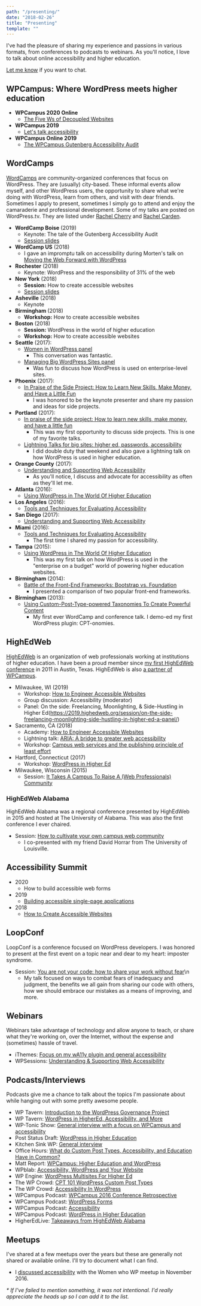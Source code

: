 ```yaml
---
path: "/presenting/"
date: "2018-02-26"
title: "Presenting"
template: ""
---
```

I've had the pleasure of sharing my experience and passions in various formats, from conferences to podcasts to webinars. As you'll notice, I love to talk about online accessibility and higher education.

[Let me know](/contact/) if you want to chat.

## WPCampus: Where WordPress meets higher education

* **WPCampus 2020 Online**
    * [The Five Ws of Decoupled Websites](https://2020.wpcampus.org/schedule/the-five-ws-of-decoupled-websites/)
* **WPCampus 2019**
    * [Let's talk accessibility](https://2019.wpcampus.org/schedule/lets-talk-accessibility/)
* **WPCampus Online 2019**
    * [The WPCampus Gutenberg Accessibility Audit](https://online.wpcampus.org/schedule/wpcampus-gutenberg-accessibility-audit/)

## WordCamps

[WordCamps](https://central.wordcamp.org/) are community-organized conferences that focus on WordPress. They are (usually) city-based. These informal events allow myself, and other WordPress users, the opportunity to share what we're doing with WordPress, learn from others, and visit with dear friends. Sometimes I apply to present, sometimes I simply go to attend and enjoy the camaraderie and professional development. Some of my talks are posted on WordPress.tv. They are listed under [Rachel Cherry](https://wordpress.tv/speakers/rachel-cherry/) and [Rachel Carden](https://wordpress.tv/speakers/rachel-carden/).

* **WordCamp Boise** (2019)
    * Keynote: The tale of the Gutenberg Accessibility Audit
    * [Session slides](../presentations/wordcamp-boise-tale-of-the-gutenberg-audit.pdf)
* **WordCamp US** (2018)
    * I gave an impromptu talk on accessibility during Morten's talk on [Moving the Web Forward with WordPress](https://wordpress.tv/2018/12/30/morten-rand-hendriksen-moving-the-web-forward-with-wordpress/)
* **Rochester** (2018)
    * Keynote: WordPress and the responsibility of 31% of the web
* **New York** (2018)
    * **Session:** How to create accessible websites
    * [Session slides](https://bamadesigner.com/wcnyc/)
* **Asheville** (2018)
    * Keynote
* **Birmingham** (2018)
    * **Workshop:** How to create accessible websites
* **Boston** (2018)
    * **Session:** WordPress in the world of higher education
    * **Workshop:** How to create accessible websites
* **Seattle** (2017):
    * [Women in WordPress panel](https://2017.seattle.wordcamp.org/session/women-in-wordpress-panel/)
        * This conversation was fantastic.
    * [Managing Big WordPress Sites panel](https://2017.seattle.wordcamp.org/session/managing-big-wordpress-sites/)
        * Was fun to discuss how WordPress is used on enterprise-level sites.
* **Phoenix** (2017):
    * [In Praise of the Side Project: How to Learn New Skills, Make Money, and Have a Little Fun](https://2017.phoenix.wordcamp.org/session/in-praise-of-the-side-project-how-to-learn-new-skills-make-money-and-have-a-little-fun/)
        * I was honored to be the keynote presenter and share my passion and ideas for side projects.
* **Portland** (2017):
    * [In praise of the side project: How to learn new skills, make money, and have a little fun](https://2017.portland.wordcamp.org/session/in-praise-of-the-side-project-how-to-learn-new-skills-make-money-and-have-a-little-fun)
        * This was my first opportunity to discuss side projects. This is one of my favorite talks.
    * [Lightning Talks for big sites: higher ed, passwords, accessibility](https://2017.portland.wordcamp.org/session/lightning-talks)
        * I did double duty that weekend and also gave a lightning talk on how WordPress is used in higher education.
* **Orange County** (2017):
    * [Understanding and Supporting Web Accessibility](https://2017.oc.wordcamp.org/sessions/#wcorg-session-981)
        * As you'll notice, I discuss and advocate for accessibility as often as they'll let me.
* **Atlanta** (2016):
    * [Using WordPress in The World Of Higher Education](https://2016.atlanta.wordcamp.org/session/using-wordpress-in-the-world-of-higher-education/)
* **Los Angeles** (2016):
    * [Tools and Techniques for Evaluating Accessibility](https://2016.la.wordcamp.org/session/tools-and-techniques-for-evaluating-accessibility/)
* **San Diego** (2017):
    * [Understanding and Supporting Web Accessibility](https://2017.sandiego.wordcamp.org/session/understanding-and-supporting-web-accessibility/)
* **Miami** (2016):
    * [Tools and Techniques for Evaluating Accessibility](https://2016.miami.wordcamp.org/session/tools-and-techniques-for-evaluating-accessibility/)
        * The first time I shared my passion for accessibility.
* **Tampa** (2015):
    * [Using WordPress in The World Of Higher Education](https://2015.tampa.wordcamp.org/session/using-wordpress-in-the-world-of-higher-education/)
        * This was my first talk on how WordPress is used in the "enterprise on a budget" world of powering higher education websites.
* **Birmingham** (2014):
    * [Battle of the Front-End Frameworks: Bootstrap vs. Foundation](https://2014.birmingham.wordcamp.org/session/battle-of-the-front-end-frameworks-bootstrap-vs-foundation/)
        * I presented a comparison of two popular front-end frameworks.
* **Birmingham** (2013):
    * [Using Custom-Post-Type-powered Taxonomies To Create Powerful Content](https://2013.birmingham.wordcamp.org/session/by-their-powers-combined-using-custom-post-type-powered-taxonomies-to-create-powerful-content/)
        * My first ever WordCamp and conference talk. I demo-ed my first WordPress plugin: CPT-onomies.

## HighEdWeb

[HighEdWeb](https://www.highedweb.org/) is an organization of web professionals working at institutions of higher education. I have been a proud member since [my first HighEdWeb conference](http://2011.highedweb.org/) in 2011 in Austin, Texas. HighEdWeb is also [a partner of WPCampus](http://www.wpcampus.org/about/partners/).

* Milwaukee, WI (2019)
    * Workshop: [How to Engineer Accessible Websites](https://technical.highedweb.org/schedule/session-saturday-930-noon/)
    * Group discussion: Accessibility (moderator)
    * Panel: On the side: Freelancing, Moonlighting, & Side-Hustling in Higher Ed(https://2019.highedweb.org/session/on-the-side-freelancing-moonlighting-side-hustling-in-higher-ed-a-panel/)
* Sacramento, CA (2018)
    * Academy: [How to Engineer Accessible Websites](https://technical.highedweb.org/schedule/how-to-engineer-accessible-websites/)
    * Lightning talk: [ARIA: A bridge to greater web accessibility](https://bamadesigner.com/what-is-aria/)
    * Workshop: [Campus web services and the publishing principle of least effort](https://2018.highedweb.org/session/campus-web-services-and-the-publishing-principle-of-least-effort/)
* Hartford, Connecticut (2017)
    * Workshop: [WordPress in Higher Ed](https://2017.highedweb.org/schedule/#WRK4)
* Milwaukee, Wisconsin (2015)
    * Session: [It Takes A Campus To Raise A (Web Professionals) Community](https://2015.highedweb.org/schedule/)

### HighEdWeb Alabama

HighEdWeb Alabama was a regional conference presented by HighEdWeb in 2015 and hosted at The University of Alabama. This was also the first conference I ever chaired.

* Session: [How to cultivate your own campus web community](https://al15.highedweb.org/schedule/campus-web-community/)
    * I co-presented with my friend David Horrar from The University of Louisville.

## Accessibility Summit

* 2020
    * How to build accessible web forms
* 2019
    * [Building accessible single-page applications](https://a11ysummit19.highedweb.org/schedule/spa-workshop/)
* 2018
    * [How to Create Accessible Websites](http://webaccessibilitysummit.org/schedule/how-to-create-accessible-websites/)

## LoopConf

LoopConf is a conference focused on WordPress developers. I was honored to present at the first event on a topic near and dear to my heart: imposter syndrome.

* Session: [You are not your code: how to share your work without fear](https://2017.loopconf.com/talk/stop-giving-fck-people-think-code/)\n
    * My talk focused on ways to combat fears of inadequacy and judgment, the benefits we all gain from sharing our code with others, how we should embrace our mistakes as a means of improving, and more.

## Webinars

Webinars take advantage of technology and allow anyone to teach, or share what they're working on, over the Internet, without the expense and (sometimes) hassle of travel.

* iThemes: [Focus on my wA11y plugin and general accessibility](https://training.ithemes.com/webinar/plugin-focus-wa11y/)
* WPSessions: [Understanding & Supporting Web Accessibility](https://wpsessions.com/sessions/understanding-supporting-web-accessibility/)

## Podcasts/Interviews

Podcasts give me a chance to talk about the topics I'm passionate about while hanging out with some pretty awesome people.

* WP Tavern: [Introduction to the WordPress Governance Project](https://wptavern.com/wpweekly-episode-344-introduction-to-the-wordpress-governance-project)
* WP Tavern: [WordPress in HigherEd, Accessibility, and More](https://wptavern.com/wpweekly-episode-301-wordpress-in-highered-accessibility-and-more-with-rachel-cherry)
* WP-Tonic Show: [General interview with a focus on WPCampus and accessibility](https://www.wp-tonic.com/podcast/259-wp-tonic-show-special-guest-rachel-cherry-wpcampus/)
* Post Status Draft: [WordPress in Higher Education](https://poststatus.com/wordpress-higher-education-rachel-cherry-draft-podcast/)
* Kitchen Sink WP: [General interview](https://kitchensinkwp.com/podcast-e182-this-week-i-interview-rachel-cherry/)
* Office Hours: [What do Custom Post Types, Accessibility, and Education Have in Common?](https://officehours.fm/podcast/60-2/)
* Matt Report: [WPCampus: Higher Education and WordPress](https://mattreport.com/wpcampus-higher-education-and-wordpress/)
* WPblab: [Accessibility, WordPress and Your Website](https://www.wpwatercooler.com/video/a11y-wordpress-website-wrachel-carden-bamadesigner-wpblab/)
* WP Engine: [WordPress Multisites For Higher Ed](https://www.youtube.com/watch?v=xbUVQISkJHY)
* The WP Crowd: [CPT 101 WordPress Custom Post Types](https://www.thewpcrowd.com/podcast/episode-012-cpt-101-wordpress-custom-post-types/)
* The WP Crowd: [Accessibility In WordPress](https://www.thewpcrowd.com/podcast/episode-006-accessibility-in-wordpress/)
* WPCampus Podcast: [WPCampus 2016 Conference Retrospective](https://www.wpcampus.org/podcast/wpcampus-2016-retrospective/)
* WPCampus Podcast: [WordPress Forms](https://www.wpcampus.org/podcast/wordpress-forms/)
* WPCampus Podcast: [Accessibility](https://www.wpcampus.org/podcast/accessibility/)
* WPCampus Podcast: [WordPress in Higher Education](https://www.wpcampus.org/podcast/wordpress-in-higher-education/)
* HigherEdLive: [Takeaways from HighEdWeb Alabama](http://higheredlive.com/highedweb-alabama/)

## Meetups

I've shared at a few meetups over the years but these are generally not shared or available online. I'll try to document what I can find.

* I [discussed accessibility](https://womenwhowp.org/rachel-carden-shares-a11y-guidelines-with-women-who-wp/) with the Women who WP meetup in November 2016.

_* If I've failed to mention something, it was not intentional. I'd really appreciate the heads up so I can add it to the list._